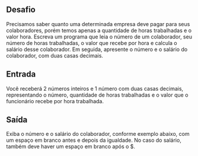 ## Desafio

Precisamos saber quanto uma determinada empresa deve pagar para seus
colaboradores, porém temos apenas a quantidade de horas trabalhadas e o valor
hora. Escreva um programa que leia o número de um colaborador, seu número de
horas trabalhadas, o valor que recebe por hora e calcula o salário desse
colaborador. Em seguida, apresente o número e o salário do colaborador, com
duas casas decimais.

## Entrada

Você receberá 2 números inteiros e 1 número com duas casas decimais,
representando o número, quantidade de horas trabalhadas e o valor que o
funcionário recebe por hora trabalhada.

## Saída

Exiba o número e o salário do colaborador, conforme exemplo abaixo, com um
espaço em branco antes e depois da igualdade. No caso do salário, também deve
haver um espaço em branco após o $.
